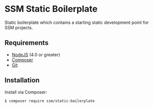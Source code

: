# SSM Static Boilerplate

Static boilerplate which contains a starting static development point for SSM projects.

## Requirements

- [NodeJS](https://nodejs.org/en/) (4.0 or greater)
- [Composer](https://getcomposer.org/download/)
- [Git](https://git-scm.com/)

## Installation

Install via Composer:

```bash
$ composer require ssm/static-boilerplate
```
